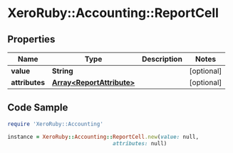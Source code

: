 # XeroRuby::Accounting::ReportCell

## Properties

Name | Type | Description | Notes
------------ | ------------- | ------------- | -------------
**value** | **String** |  | [optional] 
**attributes** | [**Array&lt;ReportAttribute&gt;**](ReportAttribute.md) |  | [optional] 

## Code Sample

```ruby
require 'XeroRuby::Accounting'

instance = XeroRuby::Accounting::ReportCell.new(value: null,
                                 attributes: null)
```


